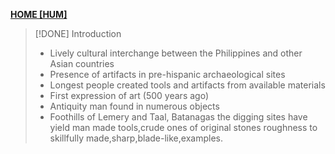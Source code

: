 **[HOME [HUM]](HUM101#^MID21)**

>[!DONE] Introduction
>- Lively cultural interchange between the Philippines and other Asian countries
>- Presence of artifacts in pre-hispanic archaeological sites
>- Longest people created tools and artifacts from available materials
>- First expression of art (500 years ago)
>- Antiquity man found in numerous objects
>- Foothills of Lemery and Taal, Batanagas the digging sites have yield man made tools,crude ones of original stones roughness to skillfully made,sharp,blade-like,examples.